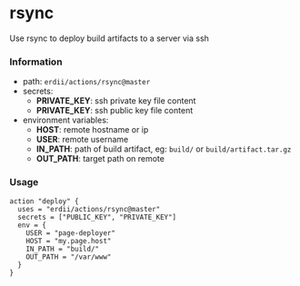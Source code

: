 # rsync

Use rsync to deploy build artifacts to a server via ssh

### Information

* path: `erdii/actions/rsync@master`
* secrets:
	* **PRIVATE_KEY**: ssh private key file content
	* **PRIVATE_KEY**: ssh public key file content
* environment variables:
	* **HOST**: remote hostname or ip
	* **USER**: remote username
	* **IN_PATH**: path of build artifact, eg: `build/` or `build/artifact.tar.gz`
	* **OUT_PATH**: target path on remote

### Usage

```
action "deploy" {
  uses = "erdii/actions/rsync@master"
  secrets = ["PUBLIC_KEY", "PRIVATE_KEY"]
  env = {
    USER = "page-deployer"
    HOST = "my.page.host"
    IN_PATH = "build/"
    OUT_PATH = "/var/www"
  }
}
```